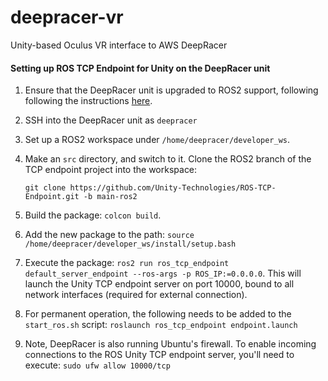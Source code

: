 # deepracer-vr
Unity-based Oculus VR interface to AWS DeepRacer

#### Setting up ROS TCP Endpoint for Unity on the DeepRacer unit

1. Ensure that the DeepRacer unit is upgraded to ROS2 support, following following the instructions [here](https://docs.aws.amazon.com/deepracer/latest/developerguide/deepracer-ubuntu-update-instructions.html).

2. SSH into the DeepRacer unit as `deepracer`

3. Set up a ROS2 workspace under `/home/deepracer/developer_ws`.

4. Make an `src` directory, and switch to it. Clone the ROS2 branch of the TCP endpoint project into the workspace:

   ```
   git clone https://github.com/Unity-Technologies/ROS-TCP-Endpoint.git -b main-ros2
   ```

5. Build the package: `colcon build`.
6. Add the new package to the path: `source /home/deepracer/developer_ws/install/setup.bash`
7. Execute the package: `ros2 run ros_tcp_endpoint default_server_endpoint --ros-args -p ROS_IP:=0.0.0.0`. This will launch the Unity TCP endpoint server on port 10000, bound to all network interfaces (required for external connection).
8. For permanent operation, the following needs to be added to the `start_ros.sh` script: `roslaunch ros_tcp_endpoint endpoint.launch`
9. Note, DeepRacer is also running Ubuntu's firewall. To enable incoming connections to the ROS Unity TCP endpoint server, you'll need to execute: `sudo ufw allow 10000/tcp`

